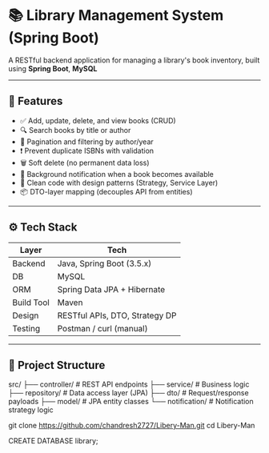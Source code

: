 # 📚 Library Management System (Spring Boot)

A RESTful backend application for managing a library's book inventory, built using **Spring Boot**, **MySQL**

---

## 🚀 Features

- ✅ Add, update, delete, and view books (CRUD)
- 🔍 Search books by title or author
- 📄 Pagination and filtering by author/year
- ❗ Prevent duplicate ISBNs with validation
- 🗑️ Soft delete (no permanent data loss)
- 🔔 Background notification when a book becomes available
- 🧼 Clean code with design patterns (Strategy, Service Layer)
- 📦 DTO-layer mapping (decouples API from entities)

---

## ⚙️ Tech Stack

| Layer      | Tech                           |
|------------|--------------------------------|
| Backend    | Java, Spring Boot (3.5.x)      |
| DB         | MySQL                          |
| ORM        | Spring Data JPA + Hibernate    |
| Build Tool | Maven                          |
| Design     | RESTful APIs, DTO, Strategy DP |
| Testing    | Postman / curl (manual)        |

---

## 📂 Project Structure

src/
├── controller/          # REST API endpoints
├── service/             # Business logic
├── repository/          # Data access layer (JPA)
├── dto/                 # Request/response payloads
├── model/               # JPA entity classes
└── notification/        # Notification strategy logic

git clone https://github.com/chandresh2727/Libery-Man.git
cd Libery-Man

CREATE DATABASE library;

